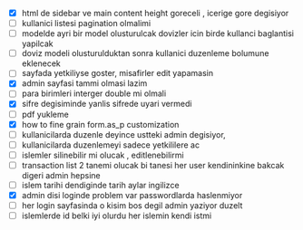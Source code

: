 - [X] html de sidebar ve main content height goreceli , icerige gore degisiyor
- [ ] kullanici listesi pagination olmalimi
- [ ] modelde ayri bir model olusturulcak dovizler icin birde kullanci baglantisi yapilcak
- [ ] doviz modeli olusturulduktan sonra kullanici duzenleme bolumune eklenecek
- [ ] sayfada yetkiliyse goster,  misafirler edit yapamasin
- [X] admin sayfasi tammi olmasi lazim
- [ ] para birimleri interger double mi olmali
- [X] sifre degisiminde yanlis sifrede uyari vermedi
- [ ] pdf yukleme
- [X] how to fine grain form.as_p customization
- [ ] kullanicilarda duzenle deyince ustteki admin degisiyor,
- [ ] kullanicilarda duzenlemeyi sadece yetkililere ac
- [ ] islemler silinebilir mi olucak , editlenebilirmi
- [ ] transaction list 2 tanemi olucak bi tanesi her user kendininkine bakcak digeri admin hepsine
- [ ] islem tarihi dendiginde tarih aylar ingilizce
- [X] admin disi loginde problem var passwordlarda haslenmiyor
- [ ] her login sayfasinda o kisim bos degil admin yaziyor duzelt
- [ ] islemlerde id belki iyi olurdu her islemin kendi istmi
